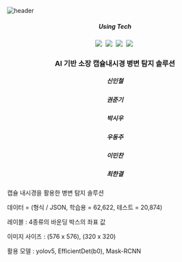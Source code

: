 ![header](https://capsule-render.vercel.app/api?type=waving&color=random&text=Detection_of_Lesions&animation=fadeIn&fontColor=B5B5B6)

<h5 align='center'> Using Tech </h5>

<p align='center'>
  <img src="https://img.shields.io/badge/Python-3766AB?style=flat-square&logo=Python&logoColor=white"/></a>&nbsp
  <img src="https://img.shields.io/badge/Jupyter-F37626?style=flat-square&logo=Jupyter&logoColor=white"/></a>&nbsp
  <img src="https://img.shields.io/badge/Colab-F9AB00?style=flat-square&logo=Google Colab&logoColor=white"/></a>&nbsp
  <img src="https://img.shields.io/badge/Numpy-013243?style=flat-square&logo=Numpy&logoColor=white"/></a>&nbsp
</p>


<h3 align='center'>AI 기반 소장 캡슐내시경 병변 탐지 솔루션</h3>

<h5 align='center'> 신인철 </h5>
<h5 align='center'> 권준기 </h5>
<h5 align='center'> 박시우 </h5>
<h5 align='center'> 우동주 </h5>
<h5 align='center'> 이민찬 </h5>
<h5 align='center'> 최한결 </h5>
<p> 캡슐 내시경을 활용한 병변 탐지 솔루션</p>
<p> 데이터 = (형식 / JSON, 학습용 = 62,622, 테스트 = 20,874)</p>
<p> 레이블 : 4종류의 바운딩 박스의 좌표 값</p>
<p> 이미지 사이즈 : (576 x 576), (320 x 320)</p>
<p> 활용 모델 : yolov5, EfficientDet(b0), Mask-RCNN </p>
